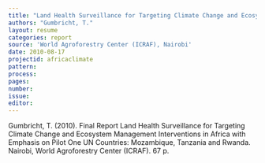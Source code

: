 ```yaml
---
title: "Land Health Surveillance for Targeting Climate Change and Ecosystem Management Interventions in Africa. Final Report."
authors: "Gumbricht, T."
layout: resume
categories: report
source: 'World Agroforestry Center (ICRAF), Nairobi'
date: 2010-08-17
projectid: africaclimate
pattern:
process:
pages:
number:
issue:
editor:
---
```


Gumbricht, T. (2010). Final Report Land Health Surveillance for Targeting Climate Change and Ecosystem Management Interventions in Africa with Emphasis on Pilot One UN Countries: Mozambique, Tanzania and Rwanda. Nairobi, World Agroforestry Center (ICRAF). 67 p.
